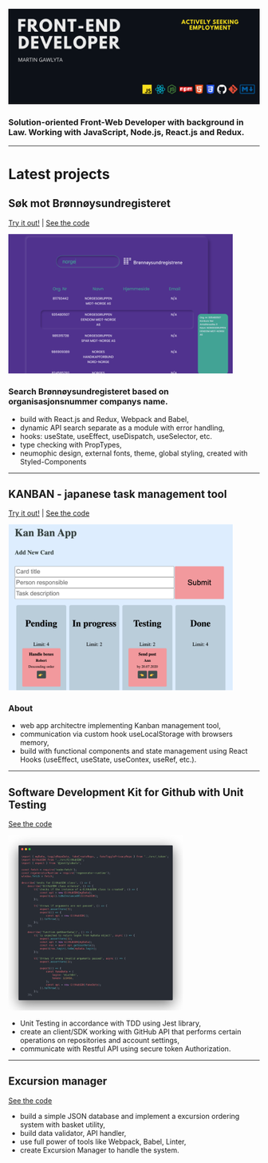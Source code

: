 ![BackgroundPic](GHbgpic.png)

### Solution-oriented Front-Web Developer with background in Law. Working with JavaScript, Node.js, React.js and Redux. 

---

# Latest projects

## Søk mot Brønnøysundregisteret
[Try it out!](https://mlvrkhn.github.io/bluebird-api/) | [See the code](https://github.com/mlvrkhn/bluebird-api) 

<img src="brreg_preview.png" alt="screenshoot" width="450px"/>

### Search Brønnøysundregisteret based on organisasjonsnummer companys name.

- build with React.js and Redux, Webpack and Babel,
- dynamic API search separate as a module with error handling,
- hooks: useState, useEffect, useDispatch, useSelector, etc.
- type checking with PropTypes,
- neumophic design, external fonts, theme, global styling, created with Styled-Components 

----------------------------------------------------------------

## KANBAN - japanese task management tool
[Try it out!](https://mlvrkhn.github.io/kanban_task_management_app/) | [See the code](https://github.com/mlvrkhn/kanban_task_management_app/tree/master/kan-ban-san)

<img src="Screenshot.png" alt="screenshoot" width="450px"/>

### About 
- web app architectre implementing Kanban management tool,
- communication via custom hook useLocalStorage with browsers memory,
- build with functional components and state management using React Hooks (useEffect, useState, useContex, useRef, etc.).
  

---
## Software Development Kit for Github with Unit Testing
[See the code](https://github.com/mlvrkhn/SDK_GitHub_UnitTesting)

<img src="testing-tests.png" alt="screenshoot" width="350px"/>  

- Unit Testing in accordance with TDD using Jest library,
- create an client/SDK working with GitHub API that performs certain operations on repositories and account settings,
- communicate with Restful API using secure token Authorization.


---
## Excursion manager
[See the code](https://github.com/mlvrkhn/excursion_manager)
  
- build a simple JSON database and implement a excursion ordering system with basket utility,
- build data validator, API handler,
- use full power of tools like Webpack, Babel, Linter,
- create Excursion Manager to handle the system.
